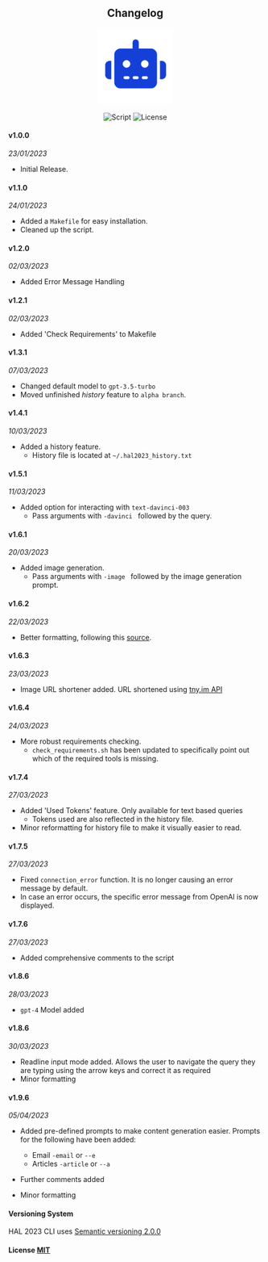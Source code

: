 <h2 align="center"> Changelog</h2>
<p align="center"><img src="./image-assets/icon.png" width="150" height="150"><p>
<p align="center">
        <img alt="Script" src="https://img.shields.io/badge/Shell_Script-121011?style=for-the-badge&logo=gnu-bash&logoColor=white">
        <img alt="License" src="https://img.shields.io/badge/MIT-LICENSE-1976D2?style=for-the-badge">
</p>

#### v1.0.0

_23/01/2023_

- Initial Release.

#### v1.1.0

_24/01/2023_

- Added a `Makefile` for easy installation.
- Cleaned up the script.

#### v1.2.0

_02/03/2023_

- Added Error Message Handling

#### v1.2.1

_02/03/2023_

- Added 'Check Requirements' to Makefile

#### v1.3.1

_07/03/2023_

- Changed default model to `gpt-3.5-turbo`
- Moved unfinished _history_ feature to `alpha branch`.

#### v1.4.1

_10/03/2023_

- Added a history feature.
    - History file is located at `~/.hal2023_history.txt`

#### v1.5.1

_11/03/2023_

- Added option for interacting with `text-davinci-003`
    - Pass arguments with `-davinci ` followed by the query.

#### v1.6.1

_20/03/2023_

- Added image generation.
    - Pass arguments with `-image ` followed by the image generation prompt.

#### v1.6.2

_22/03/2023_

- Better formatting, following this [source](https://google.github.io/styleguide/shellguide.html#s7-naming-conventions).

#### v1.6.3

_23/03/2023_

- Image URL shortener added. URL shortened using [tny.im API](https://tny.im/aboutapi.php)

#### v1.6.4

_24/03/2023_

- More robust requirements checking.
    - `check_requirements.sh` has been updated to specifically point out which of the required tools is
      missing.

#### v1.7.4

_27/03/2023_

- Added 'Used Tokens' feature. Only available for text based queries
    - Tokens used are also reflected in the history file.
- Minor reformatting for history file to make it visually easier to read.

#### v1.7.5

_27/03/2023_

- Fixed `connection_error` function. It is no longer causing an error message by default.
- In case an error occurs, the specific error message from OpenAI is now displayed.

#### v1.7.6

_27/03/2023_

- Added comprehensive comments to the script

#### v1.8.6

_28/03/2023_

- `gpt-4` Model added

#### v1.8.6

_30/03/2023_

- Readline input mode added. Allows the user to navigate the query they are typing using the arrow keys and correct it
  as required
- Minor formatting

#### v1.9.6

_05/04/2023_

- Added pre-defined prompts to make content generation easier. Prompts for the following have been added:

  - Email `-email` or `--e`
  - Articles `-article` or `--a`
- Further comments added
- Minor formatting
  
#### Versioning System

HAL 2023 CLI uses [Semantic versioning 2.0.0](https://semver.org)

#### License [MIT](https://github.com/Brutuski/hal2023-cli/blob/main/LICENSE)
